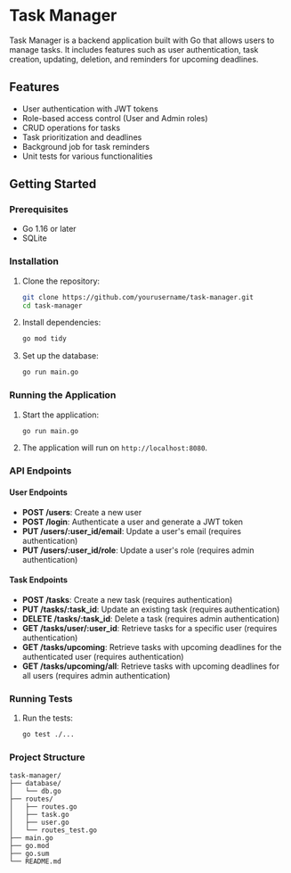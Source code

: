 # Task Manager

Task Manager is a backend application built with Go that allows users to manage tasks. It includes features such as user authentication, task creation, updating, deletion, and reminders for upcoming deadlines.

## Features

- User authentication with JWT tokens
- Role-based access control (User and Admin roles)
- CRUD operations for tasks
- Task prioritization and deadlines
- Background job for task reminders
- Unit tests for various functionalities

## Getting Started

### Prerequisites

- Go 1.16 or later
- SQLite

### Installation

1. Clone the repository:

    ```sh
    git clone https://github.com/yourusername/task-manager.git
    cd task-manager
    ```

2. Install dependencies:

    ```sh
    go mod tidy
    ```

3. Set up the database:

    ```sh
    go run main.go
    ```

### Running the Application

1. Start the application:

    ```sh
    go run main.go
    ```

2. The application will run on `http://localhost:8080`.

### API Endpoints

#### User Endpoints

- **POST /users**: Create a new user
- **POST /login**: Authenticate a user and generate a JWT token
- **PUT /users/:user_id/email**: Update a user's email (requires authentication)
- **PUT /users/:user_id/role**: Update a user's role (requires admin authentication)

#### Task Endpoints

- **POST /tasks**: Create a new task (requires authentication)
- **PUT /tasks/:task_id**: Update an existing task (requires authentication)
- **DELETE /tasks/:task_id**: Delete a task (requires admin authentication)
- **GET /tasks/user/:user_id**: Retrieve tasks for a specific user (requires authentication)
- **GET /tasks/upcoming**: Retrieve tasks with upcoming deadlines for the authenticated user (requires authentication)
- **GET /tasks/upcoming/all**: Retrieve tasks with upcoming deadlines for all users (requires admin authentication)

### Running Tests

1. Run the tests:

    ```sh
    go test ./...
    ```

### Project Structure

```
task-manager/
├── database/
│   └── db.go
├── routes/
│   ├── routes.go
│   ├── task.go
│   ├── user.go
│   └── routes_test.go
├── main.go
├── go.mod
├── go.sum
└── README.md
```
